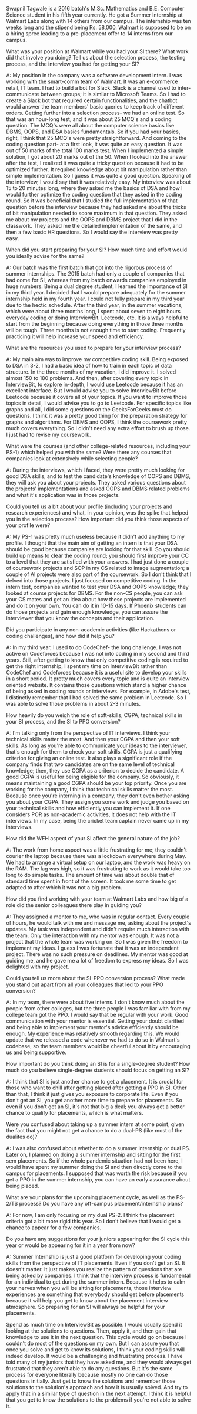 
Swapnil Tagwale is a 2016 batch's M.Sc. Mathematics and B.E. Computer Science student in his fifth year currently. He got a Summer Internship at Walmart Labs along with 14 others from our campus. The internship was ten weeks long and the stipend being Rs. 58,000. Walmart is supposed to be on a hiring spree leading to a pre-placement offer to 14 interns from our campus.&nbsp;



What was your position at Walmart while you had your SI there? What work did that involve you doing? Tell us about the selection process, the testing process, and the interview you had for getting your SI?&nbsp;



A: My position in the company was a software development intern. I was working with the smart-comm team of Walmart. It was an e-commerce retail, IT team. I had to build a bot for Slack. Slack is a channel used to inter-communicate between groups; it is similar to Microsoft Teams. So I had to create a Slack bot that required certain functionalities, and the chatbot would answer the team members' basic queries to keep track of different orders. Getting further into a selection process- we had an online test. So that was an hour-long test, and it was about 25 MCQ's and a coding question. The MCQ's were all about the computer science basics like DBMS, OOPS, and DSA basics fundamentals. So if you had your basics, right, I think that 25 MCQ's were pretty straightforward. And coming to the coding question part- at a first look, it was quite an easy question. It was out of 50 marks of the total 100 marks test. When I implemented a simple solution, I got about 20 marks out of the 50. When I looked into the answer after the test, I realized it was quite a tricky question because it had to be optimized further. It required knowledge about bit manipulation rather than simple implementation. So I guess it was quite a good question. Speaking of the interview, I would say that it was relatively easy. My interview was about 15 to 20 minutes long, where they asked me the basics of DSA and how I would further optimize the coding question that they asked in the coding round. So it was beneficial that I studied the full implementation of that question before the interview because they had asked me about the tricks of bit manipulation needed to score maximum in that question. They asked me about my projects and the OOPS and DBMS project that I did in the classwork. They asked me the detailed implementation of the same, and then a few basic HR questions. So I would say the interview was pretty easy.&nbsp;



When did you start preparing for your SI? How much time and effort would you ideally advise for the same?



A: Our batch was the first batch that got into the rigorous process of summer internships. The 2015 batch had only a couple of companies that had come for SI, whereas from my batch onwards companies employed in huge numbers. Being a dual degree student, I learned the importance of SI in my third year. I decided that I would prepare adequately for the summer internship held in my fourth year. I could not fully prepare in my third year due to the hectic schedule. After the third year, in the summer vacations, which were about three months long, I spent about seven to eight hours everyday coding or doing InterviewBit. Leetcode, etc. It is always helpful to start from the beginning because doing everything in those three months will be tough. Three months is not enough time to start coding. Frequently practicing it will help increase your speed and efficiency.



What are the resources you used to prepare for your interview process?



A: My main aim was to improve my competitive coding skill. Being exposed to DSA in 3-2, I had a basic idea of how to train in each topic of data structure. In the three months of my vacation, I did improve it. I solved almost 150 to 180 problems. And then, after covering every topic in InterviewBit, to explore in-depth, I would use Leetcode because it has an excellent interface. But I would advise you to solve InterviewBit before Leetcode because it covers all of your topics. If you want to improve those topics in detail, I would advise you to go to Leetcode. For specific topics like graphs and all, I did some questions on the GeeksForGeeks must do questions. I think it was a pretty good thing for the preparation strategy for graphs and algorithms. For DBMS and OOPS, I think the coursework pretty much covers everything. So I didn't need any extra effort to brush up those. I just had to revise my coursework.



What were the courses (and other college-related resources, including your PS-1) which helped you with the same? Were there any courses that companies look at extensively while selecting people?



A: During the interviews, which I faced, they were pretty much looking for good DSA skills, and to test the candidate's knowledge of OOPS and DBMS, they will ask you about your projects. They asked various questions about the projects' implementations and asked OOPS and DBMS related problems and what it's application was in those projects.



Could you tell us a bit about your profile (including your projects and research experiences) and what, in your opinion, was the spike that helped you in the selection process? How important did you think those aspects of your profile were?



A: My PS-1 was pretty much useless because it didn't add anything to my profile. I thought that the main aim of getting an intern is that your DSA should be good because companies are looking for that skill. So you should build up means to clear the coding round; you should first improve your CC to a level that they are satisfied with your answers. I had just done a couple of coursework projects and SOP in my CS related to image augmentation; a couple of AI projects were also part of the coursework. So I don't think that I delved into those projects. I just focused on competitive coding. In the intern test, companies wanted to test your DSA and OOPS knowledge; they looked at course projects for DBMS. For the non-CS people, you can ask your CS mates and get an idea about how these projects are implemented and do it on your own. You can do it in 10-15 days. If Phoenix students can do those projects and gain enough knowledge, you can assure the interviewer that you know the concepts and their application.&nbsp;



Did you participate in any non-academic activities (like Hackathons or coding challenges), and how did it help you?



A: In my third year, I used to do CodeChef- the long challenge. I was not active on Codeforces because I was not into coding in my second and third years. Still, after getting to know that only competitive coding is required to get the right internship, I spent my time on InterviewBit rather than CodeChef and Codeforces because it is a useful site to develop your skills in a short period. It pretty much covers every topic and is quite an interview oriented website. It contains those questions which stand a higher chance of being asked in coding rounds or interviews. For example, in Adobe's test, I distinctly remember that I had solved the same problem in Leetcode. So I was able to solve those problems in about 2-3 minutes.&nbsp;



How heavily do you weigh the role of soft-skills, CGPA, technical skills in your SI process, and the SI to PPO conversion?&nbsp;



A: I'm talking only from the perspective of IT interviews. I think your technical skills matter the most. And then your CGPA and then your soft skills. As long as you're able to communicate your ideas to the interviewer, that's enough for them to check your soft skills. CGPA is just a qualifying criterion for giving an online test. It also plays a significant role if the company finds that two candidates are on the same level of technical knowledge; then, they use CGPA as a criterion to decide the candidate. A good CGPA is useful for being eligible for the company. So obviously, it means maintaining a good CGPA should be your top priority. Once you are working for the company, I think that technical skills matter the most. Because once you're interning in a company, they don't even bother asking you about your CGPA. They assign you some work and judge you based on your technical skills and how efficiently you can implement it. If one considers POR as non-academic activities, it does not help with the IT interviews. In my case, being the cricket team captain never came up in my interviews.&nbsp;



How did the WFH aspect of your SI affect the general nature of the job?



A: The work from home aspect was a little frustrating for me; they couldn't courier the laptop because there was a lockdown everywhere during May. We had to arrange a virtual setup on our laptop, and the work was heavy on the RAM. The lag was high, so it was frustrating to work as it would take too long to do simple tasks. The amount of time was about double that of standard time spent in front of the screen. It took me some time to get adapted to after which it was not a big problem.&nbsp;



How did you find working with your team at Walmart Labs and how big of a role did the senior colleagues there play in guiding you?



A: They assigned a mentor to me, who was in regular contact. Every couple of hours, he would talk with me and message me, asking about the project's updates. My task was independent and didn't require much interaction with the team. Only the interaction with my mentor was enough. It was not a project that the whole team was working on. So I was given the freedom to implement my ideas. I guess I was fortunate that it was an independent project. There was no such pressure on deadlines. My mentor was good at guiding me, and he gave me a lot of freedom to express my ideas. So I was delighted with my project.



Could you tell us more about the SI-PPO conversion process? What made you stand out apart from all your colleagues that led to your PPO conversion?&nbsp;



A: In my team, there were about five interns. I don't know much about the people from other colleges, but the three people I was familiar with from my college team got the PPO. I would say that be regular with your work. Good communication with your mentor is essential. Getting your doubt clarified and being able to implement your mentor's advice efficiently should be enough. My experience was relatively smooth regarding this. We would update that we released a code whenever we had to do so in Walmart's codebase, so the team members would be cheerful about it by encouraging us and being supportive.&nbsp;



How important do you think doing an SI is for a single-degree student? How much do you believe single-degree students should focus on getting an SI?



A: I think that SI is just another chance to get a placement. It is crucial for those who want to chill after getting placed after getting a PPO in SI. Other than that, I think it just gives you exposure to corporate life. Even if you don't get an SI, you get another more time to prepare for placements. So even if you don't get an SI, it's not that big a deal; you always get a better chance to qualify for placements, which is what matters.&nbsp;



Were you confused about taking up a summer intern at some point, given the fact that you might not get a chance to do a dual-PS (like most of the dualites do)?&nbsp;



A: I was also confused about whether to do a summer internship or dual PS. Later on, I planned on doing a summer internship and sitting for the first sem placements. So if the whole pandemic situation had not been here, I would have spent my summer doing the SI and then directly come to the campus for placements. I supposed that was worth the risk because if you get a PPO in the summer internship, you can have an early assurance about being placed.



What are your plans for the upcoming placement cycle, as well as the PS-2/TS process? Do you have any off-campus placement/internship plans?



A: For now, I am only focusing on my dual PS-2. I think the placement criteria got a bit more rigid this year. So I don't believe that I would get a chance to appear for a few companies.&nbsp;



Do you have any suggestions for your juniors appearing for the SI cycle this year or would be appearing for it in a year from now?



A: Summer Internship is just a good platform for developing your coding skills from the perspective of IT placements. Even if you don't get an SI. It doesn't matter. It just makes you realize the pattern of questions that are being asked by companies. I think that the interview process is fundamental for an individual to get during the summer intern. Because it helps to calm your nerves when you will be sitting for placements, those interview experiences are something that everybody should get before placements because it will help you get to know about the placement interview atmosphere. So preparing for an SI will always be helpful for your placements.


Spend as much time on InterviewBit as possible. I would usually spend it looking at the solutions to questions. Then, apply it, and then gain that knowledge to use it in the next question. This cycle would go on because I couldn't do most of the questions on my own. But I can assure you that once you solve and get to know its solutions, I think your coding skills will indeed develop. It would be a challenging and frustrating process. I have told many of my juniors that they have asked me, and they would always get frustrated that they aren't able to do any questions. But it's the same process for everyone literally because mostly no one can do those questions initially. Just get to know the solutions and remember those solutions to the solution's approach and how it is usually solved. And try to apply that in a similar type of question in the next attempt. I think it is helpful that you get to know the solutions to the problems if you're not able to solve it.



